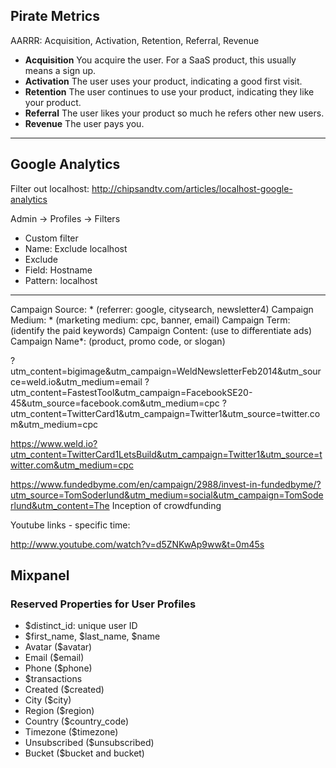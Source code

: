 ## Pirate Metrics

AARRR: Acquisition, Activation, Retention, Referral, Revenue

- **Acquisition**	You acquire the user. For a SaaS product, this usually means a sign up.
- **Activation**	 The user uses your product, indicating a good first visit.
- **Retention**	The user continues to use your product, indicating they like your product.
- **Referral**	 The user likes your product so much he refers other new users.
- **Revenue**	The user pays you.

-----------

## Google Analytics

Filter out localhost: http://chipsandtv.com/articles/localhost-google-analytics

Admin -> Profiles -> Filters

* Custom filter
* Name: Exclude localhost
* Exclude
* Field: Hostname
* Pattern: localhost

-----------

Campaign Source: * (referrer: google, citysearch, newsletter4)
Campaign Medium: * (marketing medium: cpc, banner, email)
Campaign Term: (identify the paid keywords)
Campaign Content: (use to differentiate ads)
Campaign Name*: (product, promo code, or slogan)

?utm_content=bigimage&utm_campaign=WeldNewsletterFeb2014&utm_source=weld.io&utm_medium=email
?utm_content=FastestTool&utm_campaign=FacebookSE20-45&utm_source=facebook.com&utm_medium=cpc
?utm_content=TwitterCard1&utm_campaign=Twitter1&utm_source=twitter.com&utm_medium=cpc

https://www.weld.io?utm_content=TwitterCard1LetsBuild&utm_campaign=Twitter1&utm_source=twitter.com&utm_medium=cpc

https://www.fundedbyme.com/en/campaign/2988/invest-in-fundedbyme/?utm_source=TomSoderlund&utm_medium=social&utm_campaign=TomSoderlund&utm_content=The Inception of crowdfunding


Youtube links - specific time:

http://www.youtube.com/watch?v=d5ZNKwAp9ww&t=0m45s

## Mixpanel

### Reserved Properties for User Profiles

- $distinct_id: unique user ID
- $first_name, $last_name, $name
- Avatar ($avatar)
- Email ($email)
- Phone ($phone)
- $transactions
- Created ($created)
- City ($city)
- Region ($region)
- Country ($country_code)
- Timezone ($timezone)
- Unsubscribed ($unsubscribed)
- Bucket ($bucket and bucket)
